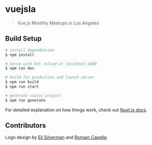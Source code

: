 # vuejsla

> Vue.js Monthly Meetups in Los Angeles

## Build Setup

```bash
# install dependencies
$ npm install

# serve with hot reload at localhost:3000
$ npm run dev

# build for production and launch server
$ npm run build
$ npm run start

# generate static project
$ npm run generate
```

For detailed explanation on how things work, check out [Nuxt.js docs](https://nuxtjs.org).

## Contributors

Logo design by [Eli Silverman](http://madebycaliper.com/) and [Romain Capelle](https://romaincapelle.com/).
